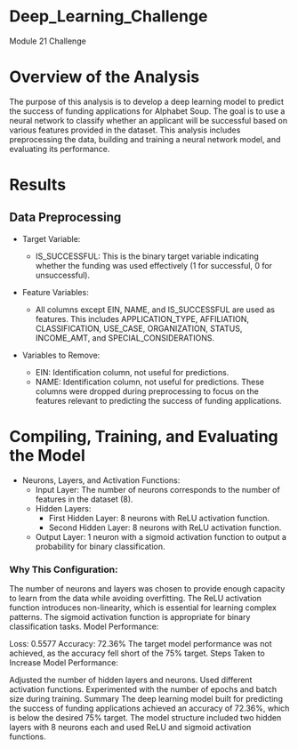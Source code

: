 # Deep_Learning_Challenge
Module 21 Challenge


# Overview of the Analysis
The purpose of this analysis is to develop a deep learning model to predict the success of funding applications for Alphabet Soup. The goal is to use a neural network to classify whether an applicant will be successful based on various features provided in the dataset. This analysis includes preprocessing the data, building and training a neural network model, and evaluating its performance.

# Results
## Data Preprocessing
* Target Variable:
  * IS_SUCCESSFUL: This is the binary target variable indicating whether the funding was used effectively (1 for successful, 0 for unsuccessful).
      
* Feature Variables:
  * All columns except EIN, NAME, and IS_SUCCESSFUL are used as features. This includes APPLICATION_TYPE, AFFILIATION, CLASSIFICATION, USE_CASE, ORGANIZATION, STATUS, INCOME_AMT, and SPECIAL_CONSIDERATIONS.
    
* Variables to Remove:
  * EIN: Identification column, not useful for predictions.
  * NAME: Identification column, not useful for predictions.
These columns were dropped during preprocessing to focus on the features relevant to predicting the success of funding applications.

# Compiling, Training, and Evaluating the Model
* Neurons, Layers, and Activation Functions:
  * Input Layer: The number of neurons corresponds to the number of features in the dataset (8).
  * Hidden Layers:
    * First Hidden Layer: 8 neurons with ReLU activation function.
    * Second Hidden Layer: 8 neurons with ReLU activation function.
  * Output Layer: 1 neuron with a sigmoid activation function to output a probability for binary classification.
   
### Why This Configuration:

The number of neurons and layers was chosen to provide enough capacity to learn from the data while avoiding overfitting. The ReLU activation function introduces non-linearity, which is essential for learning complex patterns. The sigmoid activation function is appropriate for binary classification tasks.
Model Performance:

Loss: 0.5577
Accuracy: 72.36%
The target model performance was not achieved, as the accuracy fell short of the 75% target.
Steps Taken to Increase Model Performance:

Adjusted the number of hidden layers and neurons.
Used different activation functions.
Experimented with the number of epochs and batch size during training.
Summary
The deep learning model built for predicting the success of funding applications achieved an accuracy of 72.36%, which is below the desired 75% target. The model structure included two hidden layers with 8 neurons each and used ReLU and sigmoid activation functions.
